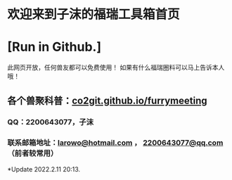 # 欢迎来到子沫的福瑞工具箱首页
# [Run in Github.]
此网页开放，任何兽友都可以免费使用！
如果有什么福瑞圈料可以马上告诉本人哦！
## 各个兽聚科普：<a href="https://co2git.github.io/furrymeeting" target="_blank">co2git.github.io/furrymeeting</a>
### QQ：2200643077，子沫
### 联系邮箱地址：larowo@hotmail.com    ，    2200643077@qq.com（前者较常用）
*Update 2022.2.11 20:13.
